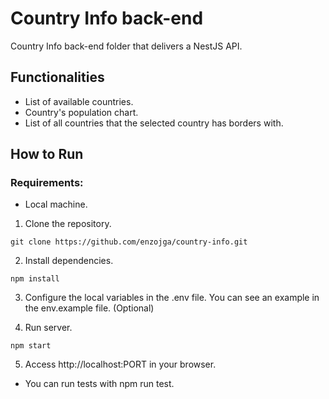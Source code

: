 # Country Info back-end

Country Info back-end folder that delivers a NestJS API.
 

## Functionalities

- List of available countries.
- Country's population chart.
- List of all countries that the selected country has borders with.

## How to Run
### Requirements:

- Local machine.

1. Clone the repository.


```git clone https://github.com/enzojga/country-info.git```


2. Install dependencies.

```npm install```

3. Configure the local variables in the .env file. You can see an example in the env.example file. (Optional)

4. Run server.

```npm start```

5. Access http://localhost:PORT in your browser.

- You can run tests with npm run test.